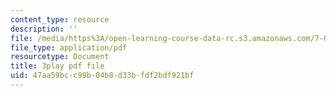 ```yaml
---
content_type: resource
description: ''
file: /media/https%3A/open-learning-course-data-rc.s3.amazonaws.com/7-013-introductory-biology-spring-2013/47aa59bcc99b04b8d33bfdf2bdf921bf_kpUg96uZk2M.pdf
file_type: application/pdf
resourcetype: Document
title: 3play pdf file
uid: 47aa59bc-c99b-04b8-d33b-fdf2bdf921bf
---
```

